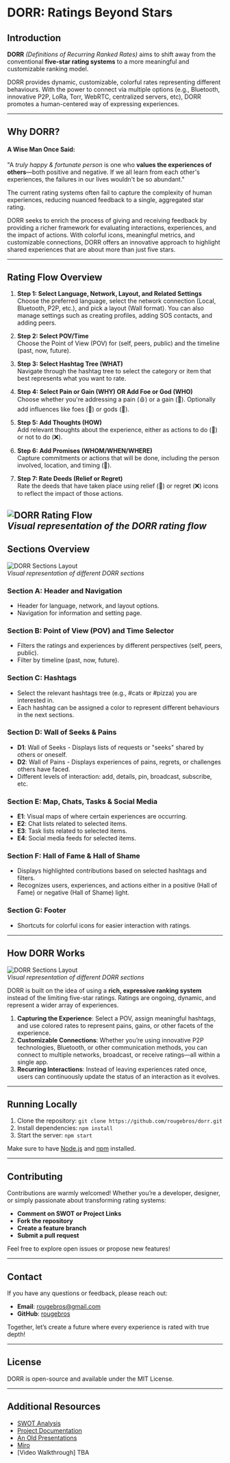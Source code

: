 # DORR: Ratings Beyond Stars

## Introduction

**DORR** *(Definitions of Recurring Ranked Rates)* aims to shift away from the conventional **five-star rating systems** to a more meaningful and customizable ranking model. 

DORR provides dynamic, customizable, colorful rates representing different behaviours. With the power to connect via multiple options (e.g., Bluetooth, innovative P2P, LoRa, Torr, WebRTC, centralized servers, etc), DORR promotes a human-centered way of expressing experiences.

---

## Why DORR?

#### A Wise Man Once Said:
"A *truly happy & fortunate person* is one who **values the experiences of others**—both positive and negative. 
If we all learn from each other's experiences, the failures in our lives wouldn't be so abundant."

The current rating systems often fail to capture the complexity of human experiences, reducing nuanced feedback to a single, aggregated star rating. 

DORR seeks to enrich the process of giving and receiving feedback by providing a richer framework for evaluating interactions, experiences, and the impact of actions. With colorful icons, meaningful metrics, and customizable connections, DORR offers an innovative approach to highlight shared experiences that are about more than just five stars.


---

## Rating Flow Overview

1. **Step 1: Select Language, Network, Layout, and Related Settings**  
   Choose the preferred language, select the network connection (Local, Bluetooth, P2P, etc.), and pick a layout (Wall format). You can also manage settings such as creating profiles, adding SOS contacts, and adding peers.

2. **Step 2: Select POV/Time**  
   Choose the Point of View (POV) for (self, peers, public) and the timeline (past, now, future).

3. **Step 3: Select Hashtag Tree (WHAT)**  
   Navigate through the hashtag tree to select the category or item that best represents what you want to rate.

4. **Step 4: Select Pain or Gain (WHY) OR Add Foe or God (WHO)**  
   Choose whether you're addressing a pain (🩸) or a gain (🔆). Optionally add influences like foes (👹) or gods (👑).

5. **Step 5: Add Thoughts (HOW)**  
   Add relevant thoughts about the experience, either as actions to do (💜) or not to do (❌).

6. **Step 6: Add Promises (WHOM/WHEN/WHERE)**  
   Capture commitments or actions that will be done, including the person involved, location, and timing (💙).

7. **Step 7: Rate Deeds (Relief or Regret)**  
   Rate the deeds that have taken place using relief (💚) or regret (❌) icons to reflect the impact of those actions.

![DORR Rating Flow](src/files/media/dorr2.png)  
_Visual representation of the DORR rating flow_
---

## Sections Overview

![DORR Sections Layout](src/files/media/sections.png)  
_Visual representation of different DORR sections_

### Section A: Header and Navigation
- Header for language, network, and layout options.
- Navigation for information and setting page.

### Section B: Point of View (POV) and Time Selector
- Filters the ratings and experiences by different perspectives (self, peers, public).
- Filter by timeline (past, now, future).

### Section C: Hashtags
- Select the relevant hashtags tree (e.g., #cats or #pizza) you are interested in.
- Each hashtag can be assigned a color to represent different behaviours in the next sections.

### Section D: Wall of Seeks & Pains
- **D1**: Wall of Seeks - Displays lists of requests or "seeks" shared by others or oneself.
- **D2**: Wall of Pains - Displays experiences of pains, regrets, or challenges others have faced.
- Different levels of interaction: add, details, pin, broadcast, subscribe, etc.

### Section E: Map, Chats, Tasks & Social Media
- **E1**: Visual maps of where certain experiences are occurring.
- **E2**: Chat lists related to selected items.
- **E3**: Task lists related to selected items.
- **E4**: Social media feeds for selected items.

### Section F: Hall of Fame & Hall of Shame
- Displays highlighted contributions based on selected hashtags and filters.
- Recognizes users, experiences, and actions either in a positive (Hall of Fame) or negative (Hall of Shame) light.

### Section G: Footer
- Shortcuts for colorful icons for easier interaction with ratings.

---

## How DORR Works

![DORR Sections Layout](src/files/media/dorr.png)  
_Visual representation of different DORR sections_

DORR is built on the idea of using a **rich, expressive ranking system** instead of the limiting five-star ratings. Ratings are ongoing, dynamic, and represent a wider array of experiences.

1. **Capturing the Experience**: Select a POV, assign meaningful hashtags, and use colored rates to represent pains, gains, or other facets of the experience.
2. **Customizable Connections**: Whether you’re using innovative P2P technologies, Bluetooth, or other communication methods, you can connect to multiple networks, broadcast, or receive ratings—all within a single app.
3. **Recurring Interactions**: Instead of leaving experiences rated once, users can continuously update the status of an interaction as it evolves.

---

## Running Locally

1. Clone the repository: `git clone https://github.com/rougebros/dorr.git`
2. Install dependencies: `npm install`
3. Start the server: `npm start`

Make sure to have [Node.js](https://nodejs.org/) and [npm](https://www.npmjs.com/) installed.

---

## Contributing

Contributions are warmly welcomed! Whether you’re a developer, designer, or simply passionate about transforming rating systems:

- **Comment on SWOT or Project Links**
- **Fork the repository**
- **Create a feature branch**
- **Submit a pull request**

Feel free to explore open issues or propose new features!

---

## Contact

If you have any questions or feedback, please reach out:

- **Email**: rougebros@gmail.com
- **GitHub**: [rougebros](https://github.com/rougebros/dorr)

Together, let’s create a future where every experience is rated with true depth!

---

## License

DORR is open-source and available under the MIT License.

---

## Additional Resources

- [SWOT Analysis](https://docs.google.com/spreadsheets/d/1YWogPVsf1BwZtVXYDJ-wCnU1yS5HVwWM_RsftsBpBDE)
- [Project Documentation](https://docs.google.com/document/d/1lD7nrnuxVRRinCb6HwbX5E-hdAyT_ePMl3l60wewWQQ)
- [An Old Presentations](https://docs.google.com/presentation/d/1RzFvezBZFz1p7q7fKkBV49bZeQtI7O7pgm3tKMw0-f4/)
- [Miro](https://miro.com/welcome/dzZyOUhGQUNsUDNkYmdqR0xUTGk1MThpcGZrWTQ4d1R4WDF0RHZaS21uelVvam00YXRHenVlVkU1RmlUTW5uNXwzMDc0NDU3MzQ3NjAyODExMTYwfDM=?share_link_id=818575512783)
- [Video Walkthrough] TBA
